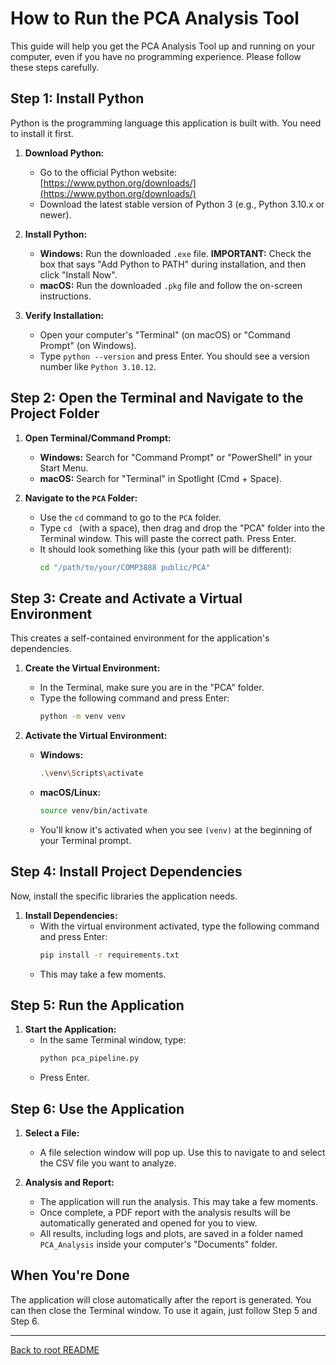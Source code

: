 # How to Run the PCA Analysis Tool

This guide will help you get the PCA Analysis Tool up and running on your computer, even if you have no programming experience. Please follow these steps carefully.

## Step 1: Install Python

Python is the programming language this application is built with. You need to install it first.

1.  **Download Python:**
    *   Go to the official Python website: [https://www.python.org/downloads/](https://www.python.org/downloads/)
    *   Download the latest stable version of Python 3 (e.g., Python 3.10.x or newer).

2.  **Install Python:**
    *   **Windows:** Run the downloaded `.exe` file. **IMPORTANT:** Check the box that says "Add Python to PATH" during installation, and then click "Install Now".
    *   **macOS:** Run the downloaded `.pkg` file and follow the on-screen instructions.

3.  **Verify Installation:**
    *   Open your computer's "Terminal" (on macOS) or "Command Prompt" (on Windows).
    *   Type `python --version` and press Enter. You should see a version number like `Python 3.10.12`.

## Step 2: Open the Terminal and Navigate to the Project Folder

1.  **Open Terminal/Command Prompt:**
    *   **Windows:** Search for "Command Prompt" or "PowerShell" in your Start Menu.
    *   **macOS:** Search for "Terminal" in Spotlight (Cmd + Space).

2.  **Navigate to the `PCA` Folder:**
    *   Use the `cd` command to go to the `PCA` folder.
    *   Type `cd ` (with a space), then drag and drop the "PCA" folder into the Terminal window. This will paste the correct path. Press Enter.
    *   It should look something like this (your path will be different):
        ```bash
        cd "/path/to/your/COMP3888 public/PCA"
        ```

## Step 3: Create and Activate a Virtual Environment

This creates a self-contained environment for the application's dependencies.

1.  **Create the Virtual Environment:**
    *   In the Terminal, make sure you are in the "PCA" folder.
    *   Type the following command and press Enter:
        ```bash
        python -m venv venv
        ```

2.  **Activate the Virtual Environment:**
    *   **Windows:**
        ```bash
        .\venv\Scripts\activate
        ```
    *   **macOS/Linux:**
        ```bash
        source venv/bin/activate
        ```
    *   You'll know it's activated when you see `(venv)` at the beginning of your Terminal prompt.

## Step 4: Install Project Dependencies

Now, install the specific libraries the application needs.

1.  **Install Dependencies:**
    *   With the virtual environment activated, type the following command and press Enter:
        ```bash
        pip install -r requirements.txt
        ```
    *   This may take a few moments.

## Step 5: Run the Application

1.  **Start the Application:**
    *   In the same Terminal window, type:
        ```bash
        python pca_pipeline.py
        ```
    *   Press Enter.

## Step 6: Use the Application

1.  **Select a File:**
    *   A file selection window will pop up. Use this to navigate to and select the CSV file you want to analyze.

2.  **Analysis and Report:**
    *   The application will run the analysis. This may take a few moments.
    *   Once complete, a PDF report with the analysis results will be automatically generated and opened for you to view.
    *   All results, including logs and plots, are saved in a folder named `PCA_Analysis` inside your computer's "Documents" folder.

## When You're Done

The application will close automatically after the report is generated. You can then close the Terminal window. To use it again, just follow Step 5 and Step 6.

---
[Back to root README](../README.md)